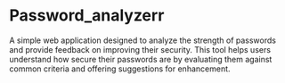 # Password_analyzerr
A simple web application designed to analyze the strength of passwords and provide feedback on improving their security. This tool helps users understand how secure their passwords are by evaluating them against common criteria and offering suggestions for enhancement.
